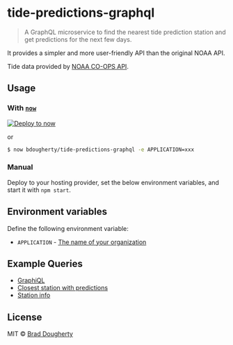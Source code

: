 # tide-predictions-graphql

> A GraphQL microservice to find the nearest tide prediction station and get predictions for the next few days.

It provides a simpler and more user-friendly API than the original NOAA API.

Tide data provided by [NOAA CO-OPS API](https://tidesandcurrents.noaa.gov/api/).

## Usage

### With [`now`](https://now.sh)

[![Deploy to now](https://deploy.now.sh/static/button.svg)](https://deploy.now.sh/?repo=https://github.com/bdougherty/tide-predictions-graphql&env=APPLICATION)

or

```bash
$ now bdougherty/tide-predictions-graphql -e APPLICATION=xxx
```

### Manual

Deploy to your hosting provider, set the below environment variables, and start it with `npm start`.

## Environment variables

Define the following environment variable:

* `APPLICATION` - [The name of your organization](https://tidesandcurrents.noaa.gov/api/#application)

## Example Queries

* [GraphiQL](https://tide-predictions-graphql-ovmgiysmlr.now.sh/graphiql)
* [Closest station with predictions](https://tide-predictions-graphql-ovmgiysmlr.now.sh/graphiql?query=query%20(%24location%3A%20Coordinate!)%20%7B%0A%09stations(near%3A%20%24location%2C%20limit%3A%201)%20%7B%0A%09%09name%0A%09%09lat%0A%09%09lon%0A%09%09timeZone%0A%09%09distance(from%3A%20%24location)%0A%09%09predictions%20%7B%0A%09%09%09type%0A%09%09%09height%0A%09%09%09time%0A%09%09%7D%0A%09%7D%0A%7D&variables=%7B%0A%09%22location%22%3A%20%7B%0A%09%09%22lat%22%3A%2039.3426%2C%0A%09%09%22lon%22%3A%20-74.4771%0A%09%7D%0A%7D)
* [Station info](https://tide-predictions-graphql-ovmgiysmlr.now.sh/graphiql?query=query%20(%24station%3A%20ID!)%20%7B%0A%20%20station(id%3A%20%24station)%20%7B%0A%20%20%20%20id%0A%20%20%20%20name%0A%20%20%20%20commonName%0A%20%20%20%20lat%0A%20%20%20%20lon%0A%20%20%20%20timeZone%0A%20%20%20%20url%0A%20%20%20%20tidesUrl%0A%20%20%7D%0A%7D&variables=%7B%0A%20%20%22station%22%3A%208534836%0A%7D)

## License

MIT © [Brad Dougherty](https://brad.is)
